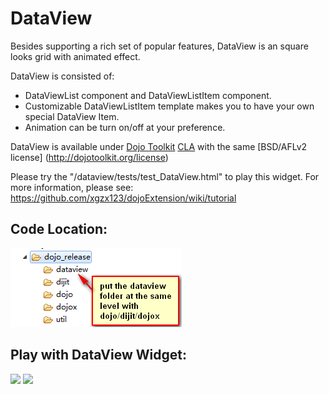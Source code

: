 DataView
=============


Besides supporting a rich set of popular features, DataView is an square looks grid with animated effect.


DataView is consisted of:

* DataViewList component and DataViewListItem component.
* Customizable DataViewListItem template makes you to have your own special DataView Item. 
* Animation can be turn on/off at your preference.

DataView is available under [Dojo Toolkit](http://dojotoolkit.org/) [CLA](http://dojofoundation.org/about/cla) with the same [BSD/AFLv2 license] (http://dojotoolkit.org/license)



Please try the "/dataview/tests/test_DataView.html" to play this widget.
For more information, please see: https://github.com/xgzx123/dojoExtension/wiki/tutorial


<h2>Code Location:</h2>
<img src="dataview.png"/>

<h2>Play with DataView Widget:</h2>
<img src="dataview1.gif"/>
<img src="dataview2.gif"/>